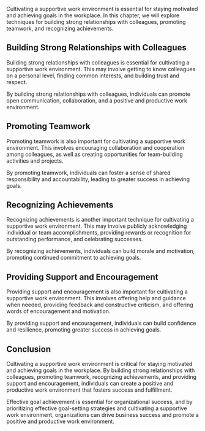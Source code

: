 
Cultivating a supportive work environment is essential for staying motivated and achieving goals in the workplace. In this chapter, we will explore techniques for building strong relationships with colleagues, promoting teamwork, and recognizing achievements.

Building Strong Relationships with Colleagues
---------------------------------------------

Building strong relationships with colleagues is essential for cultivating a supportive work environment. This may involve getting to know colleagues on a personal level, finding common interests, and building trust and respect.

By building strong relationships with colleagues, individuals can promote open communication, collaboration, and a positive and productive work environment.

Promoting Teamwork
------------------

Promoting teamwork is also important for cultivating a supportive work environment. This involves encouraging collaboration and cooperation among colleagues, as well as creating opportunities for team-building activities and projects.

By promoting teamwork, individuals can foster a sense of shared responsibility and accountability, leading to greater success in achieving goals.

Recognizing Achievements
------------------------

Recognizing achievements is another important technique for cultivating a supportive work environment. This may involve publicly acknowledging individual or team accomplishments, providing rewards or recognition for outstanding performance, and celebrating successes.

By recognizing achievements, individuals can build morale and motivation, promoting continued commitment to achieving goals.

Providing Support and Encouragement
-----------------------------------

Providing support and encouragement is also important for cultivating a supportive work environment. This involves offering help and guidance when needed, providing feedback and constructive criticism, and offering words of encouragement and motivation.

By providing support and encouragement, individuals can build confidence and resilience, promoting greater success in achieving goals.

Conclusion
----------

Cultivating a supportive work environment is critical for staying motivated and achieving goals in the workplace. By building strong relationships with colleagues, promoting teamwork, recognizing achievements, and providing support and encouragement, individuals can create a positive and productive work environment that fosters success and fulfillment.

Effective goal achievement is essential for organizational success, and by prioritizing effective goal-setting strategies and cultivating a supportive work environment, organizations can drive business success and promote a positive and productive work environment.
